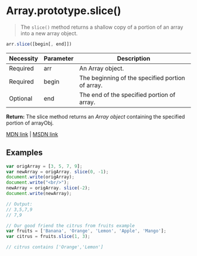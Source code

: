 # Array.prototype.slice()

> The `slice()` method returns a shallow copy of a portion of an array into a new array object.

```js
arr.slice([begin[, end]])
```

| Necessity | Parameter | Description                                                          |
|-------------------|-----------|----------------------------------------------------------------------|
| Required          | arr  | An Array object. |
| Required          | begin    | The beginning of the specified portion of array.                     |
| Optional          | end  | The end of the specified portion of array. |

**Return:** The slice method returns an *Array object* containing the specified portion of arrayObj.

[MDN link](https://developer.mozilla.org/en-US/docs/Web/JavaScript/Reference/Global_Objects/Array/slice) | [MSDN link](https://msdn.microsoft.com/library/tkcsy6fe%28v=vs.94%29.aspx?f=255&MSPPError=-2147217396)

## Examples
```js
var origArray = [3, 5, 7, 9];
var newArray = origArray. slice(0, -1);
document.write(origArray);
document.write("<br/>");
newArray = origArray. slice(-2);
document.write(newArray);

// Output:
// 3,5,7,9
// 7,9
```

```js
// Our good friend the citrus from fruits example
var fruits = ['Banana', 'Orange', 'Lemon', 'Apple', 'Mango'];
var citrus = fruits.slice(1, 3);

// citrus contains ['Orange','Lemon']
```